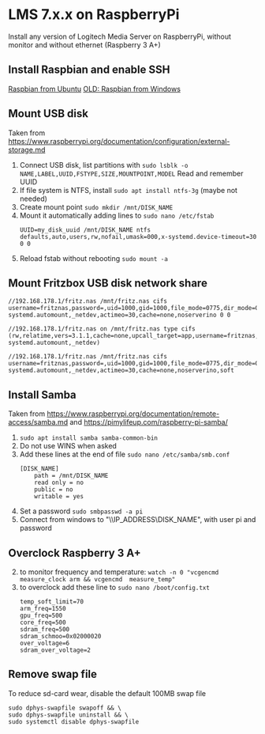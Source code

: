 # LMS 7.x.x on RaspberryPi
Install any version of Logitech Media Server on RaspberryPi, without monitor and without ethernet 
(Raspberry 3 A+)

## Install Raspbian and enable SSH
[Raspbian from Ubuntu](raspbian_from_ubuntu.md)
[OLD: Raspbian from Windows](raspbian_from_windows.md)


## Mount USB disk
Taken from https://www.raspberrypi.org/documentation/configuration/external-storage.md
1. Connect USB disk, list partitions with `sudo lsblk -o NAME,LABEL,UUID,FSTYPE,SIZE,MOUNTPOINT,MODEL` Read and remember UUID
1. If file system is NTFS, install `sudo apt install ntfs-3g` (maybe not needed)
1. Create mount point `sudo mkdir /mnt/DISK_NAME`
1. Mount it automatically adding lines to `sudo nano /etc/fstab`
    ```
    UUID=my_disk_uuid /mnt/DISK_NAME ntfs defaults,auto,users,rw,nofail,umask=000,x-systemd.device-timeout=30 0 0
    ```
1. Reload fstab without rebooting `sudo mount -a`

## Mount Fritzbox USB disk network share

    //192.168.178.1/fritz.nas /mnt/fritz.nas cifs username=fritznas,password=,uid=1000,gid=1000,file_mode=0775,dir_mode=0775,vers=3.1.1,x-systemd.automount,_netdev,actimeo=30,cache=none,noserverino 0 0

    //192.168.178.1/fritz.nas on /mnt/fritz.nas type cifs (rw,relatime,vers=3.1.1,cache=none,upcall_target=app,username=fritznas,uid=1000,forceuid,gid=1000,forcegid,addr=192.168.178.1,file_mode=0775,dir_mode=0775,soft,nounix,mapposix,reparse=nfs,nativesocket,symlink=native,rsize=65536,wsize=65536,bsize=1048576,retrans=1,echo_interval=60,actimeo=30,closetimeo=1,x-systemd.automount,_netdev)

    //192.168.178.1/fritz.nas /mnt/fritz.nas cifs username=fritznas,password=,uid=1000,gid=1000,file_mode=0775,dir_mode=0775,vers=3.1.1,x-systemd.automount,_netdev,actimeo=30,cache=none,noserverino,soft

## Install Samba
Taken from https://www.raspberrypi.org/documentation/remote-access/samba.md and https://pimylifeup.com/raspberry-pi-samba/
1. `sudo apt install samba samba-common-bin`
1. Do not use WINS when asked
1. Add these lines at the end of file `sudo nano /etc/samba/smb.conf`
    ```
    [DISK_NAME]
        path = /mnt/DISK_NAME
        read only = no
        public = no
        writable = yes
    ```
1. Set a password `sudo smbpasswd -a pi`
1. Connect from windows to "\\\IP_ADDRESS\DISK_NAME", with user pi and password


## Overclock Raspberry 3 A+
2. to monitor frequency and temperature: `watch -n 0 "vcgencmd measure_clock arm && vcgencmd  measure_temp"`
3. to overclock add these line to `sudo nano /boot/config.txt`
     ```
    temp_soft_limit=70
    arm_freq=1550
    gpu_freq=500
    core_freq=500
    sdram_freq=500
    sdram_schmoo=0x02000020
    over_voltage=6
    sdram_over_voltage=2
     ```
 
## Remove swap file
To reduce sd-card wear, disable the default 100MB swap file
```
sudo dphys-swapfile swapoff && \
sudo dphys-swapfile uninstall && \
sudo systemctl disable dphys-swapfile
```

